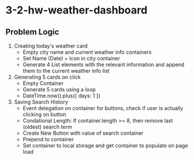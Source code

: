 # 3-2-hw-weather-dashboard

## Problem Logic
1. Creating today's weather card 
    * Empty city name and current weather info containers
    * Set Name (Date) + Icon in city container
    * Generate 4 List elements with the relevant information and append them to the current weather info list 
1. Generating 5 cards on click
    * Empty Container
    * Generate 5 cards using a loop 
    * DateTime.now().plus({ days: 1 })
1. Saving Search History
    * Event delegation on container for buttons, check if user is actually clicking on button
    * Condational Length: If container.length >= 8, then remove last (oldest) search term
    * Create New Button with value of search container
    * Prepend to container
    * Set container to local storage and get container to populate on page load 